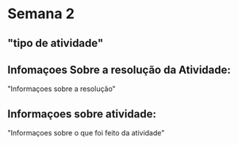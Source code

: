 # Semana 2

## "tipo de atividade"

## Infomaçoes Sobre a resolução da Atividade:

"Informaçoes sobre a resolução"

## Informaçoes sobre atividade:

"Informaçoes sobre o que foi feito da atividade"
